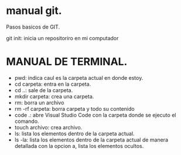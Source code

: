 # manual git.

Pasos basicos de GIT.

git init: inicia un repositoriro en mi computador

# MANUAL DE TERMINAL. 

* pwd: indica caul es la carpeta actual en donde estoy.
* cd carpeta: entra en la carpeta.
* cd ..: sale de la carpeta.
* mkdir carpeta: crea una carpeta.
* rm: borra un archivo
* rm -rf carpeta: borra carpeta y todo su contenido 
* code .: abre Visual Studio Code con la carpeta donde se ejecuto el comando.
* touch archivo: crea archivo.
* ls: lista los elementos dentro de la carpeta actual.
* ls -la: lista los elementos dentro de la carpeta actual de manera detallada con la opcion a, lista los elementos ocultos.
